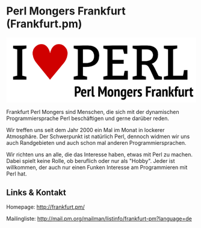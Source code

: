 # Perl Mongers Frankfurt (Frankfurt.pm)
![Perl Mongers Frankfurt](./pm.logo.png)

Frankfurt Perl Mongers sind Menschen, die sich mit der dynamischen Programmiersprache Perl beschäftigen
und gerne darüber reden.

Wir treffen uns seit dem Jahr 2000 ein Mal im Monat in lockerer Atmosphäre. Der
Schwerpunkt ist natürlich Perl, dennoch widmen wir uns auch Randgebieten und auch schon mal anderen
Programmiersprachen.

Wir richten uns an alle, die das Interesse haben, etwas mit Perl zu machen. Dabei spielt keine Rolle, ob
beruflich oder nur als "Hobby". Jeder ist willkommen, der auch nur einen Funken Interesse am Programmieren mit
Perl hat.


## Links &amp; Kontakt

Homepage: <http://frankfurt.pm/>








Mailingliste: <http://mail.pm.org/mailman/listinfo/frankfurt-pm?language=de>


